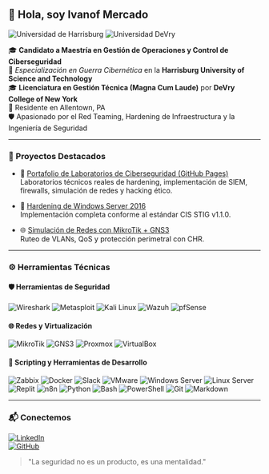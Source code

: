 
## 👋 Hola, soy Ivanof Mercado

![Universidad de Harrisburg](https://upload.wikimedia.org/wikipedia/commons/4/49/Harrisburg_University_logo.png#gh-light-mode-only)
![Universidad DeVry](https://upload.wikimedia.org/wikipedia/commons/f/fb/DeVry_University_logo.svg#gh-light-mode-only)

🎓 **Candidato a Maestría en Gestión de Operaciones y Control de Ciberseguridad**  
🔬 *Especialización en Guerra Cibernética* en la **Harrisburg University of Science and Technology**  
🎓 **Licenciatura en Gestión Técnica (Magna Cum Laude)** por **DeVry College of New York**  
📍 Residente en Allentown, PA  
🛡️ Apasionado por el Red Teaming, Hardening de Infraestructura y la Ingeniería de Seguridad

---

### 🧪 Proyectos Destacados

- 🔐 [Portafolio de Laboratorios de Ciberseguridad (GitHub Pages)](https://ivanofmg.github.io/cybersecurity-labs-ivanof/)  
  Laboratorios técnicos reales de hardening, implementación de SIEM, firewalls, simulación de redes y hacking ético.

- 🧩 [Hardening de Windows Server 2016](https://github.com/ivanofmg/cybersecurity-labs-ivanof/tree/main/01-windows-hardening-stig)  
  Implementación completa conforme al estándar CIS STIG v1.1.0.

- 🌐 [Simulación de Redes con MikroTik + GNS3](https://github.com/ivanofmg/cybersecurity-labs-ivanof/tree/main/04-mikrotik-gns3-simulation)  
  Ruteo de VLANs, QoS y protección perimetral con CHR.

---

### ⚙️ Herramientas Técnicas

#### 🛡️ Herramientas de Seguridad
![Wireshark](https://img.shields.io/badge/Wireshark-1679A7?logo=wireshark&logoColor=white&style=for-the-badge)
![Metasploit](https://img.shields.io/badge/Metasploit-003545?logo=metasploit&logoColor=white&style=for-the-badge)
![Kali Linux](https://img.shields.io/badge/Kali_Linux-268BBD?logo=kalilinux&logoColor=white&style=for-the-badge)
![Wazuh](https://img.shields.io/badge/Wazuh-00539C?logo=wazuh&logoColor=white&style=for-the-badge)
![pfSense](https://img.shields.io/badge/pfSense-333A41?logo=pfsense&logoColor=white&style=for-the-badge)

#### 🌐 Redes y Virtualización
![MikroTik](https://img.shields.io/badge/MikroTik-E11837?logo=mikrotik&logoColor=white&style=for-the-badge)
![GNS3](https://img.shields.io/badge/GNS3-2F8DCE?logo=gns3&logoColor=white&style=for-the-badge)
![Proxmox](https://img.shields.io/badge/Proxmox-E57000?logo=proxmox&logoColor=white&style=for-the-badge)
![VirtualBox](https://img.shields.io/badge/VirtualBox-183A61?logo=virtualbox&logoColor=white&style=for-the-badge)

#### 🧠 Scripting y Herramientas de Desarrollo
![Zabbix](https://img.shields.io/badge/Zabbix-E11837?logo=zabbix&logoColor=white&style=for-the-badge)
![Docker](https://img.shields.io/badge/Docker-2496ED?logo=docker&logoColor=white&style=for-the-badge)
![Slack](https://img.shields.io/badge/Slack-4A154B?logo=slack&logoColor=white&style=for-the-badge)
![VMware](https://img.shields.io/badge/VMware-607078?logo=vmware&logoColor=white&style=for-the-badge)
![Windows Server](https://img.shields.io/badge/Windows_Server-0078D6?logo=windows&logoColor=white&style=for-the-badge)
![Linux Server](https://img.shields.io/badge/Linux_Server-FCC624?logo=linux&logoColor=black&style=for-the-badge)
![Replit](https://img.shields.io/badge/Replit-667881?logo=replit&logoColor=white&style=for-the-badge)
![n8n](https://img.shields.io/badge/n8n-E9155E?logo=n8n&logoColor=white&style=for-the-badge)
![Python](https://img.shields.io/badge/Python-3776AB?logo=python&logoColor=white&style=for-the-badge)
![Bash](https://img.shields.io/badge/Bash-4EAA25?logo=gnu-bash&logoColor=white&style=for-the-badge)
![PowerShell](https://img.shields.io/badge/PowerShell-5391FE?logo=powershell&logoColor=white&style=for-the-badge)
![Git](https://img.shields.io/badge/Git-F05032?logo=git&logoColor=white&style=for-the-badge)
![Markdown](https://img.shields.io/badge/Markdown-000000?logo=markdown&logoColor=white&style=for-the-badge)

---

### 📬 Conectemos

[![LinkedIn](https://img.shields.io/badge/LinkedIn-blue?logo=linkedin&style=flat-square)](https://linkedin.com/in/ivanof)  
[![GitHub](https://img.shields.io/badge/GitHub-ivanofmg-black?logo=github&style=flat-square)](https://github.com/ivanofmg)

> "La seguridad no es un producto, es una mentalidad."

